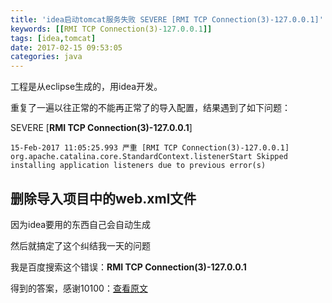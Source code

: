 ```yaml
---
title: 'idea启动tomcat服务失败 SEVERE [RMI TCP Connection(3)-127.0.0.1]'
keywords: [[RMI TCP Connection(3)-127.0.0.1]]
tags: [idea,tomcat]
date: 2017-02-15 09:53:05
categories: java
---
```

工程是从eclipse生成的，用idea开发。

重复了一遍以往正常的不能再正常了的导入配置，结果遇到了如下问题：

SEVERE [**RMI TCP Connection(3)-127.0.0.1**] 
```
15-Feb-2017 11:05:25.993 严重 [RMI TCP Connection(3)-127.0.0.1] org.apache.catalina.core.StandardContext.listenerStart Skipped installing application listeners due to previous error(s)
```

删除导入项目中的web.xml文件
---
因为idea要用的东西自己会自动生成

然后就搞定了这个纠结我一天的问题


我是百度搜索这个错误：**RMI TCP Connection(3)-127.0.0.1**

得到的答案，感谢10100：<a href="http://www.cnblogs.com/A-QBlog/p/5865578.html" target="_blank">查看原文</a>